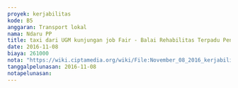 ```yaml
---
proyek: kerjabilitas
kode: B5
anggaran: Transport lokal
nama: Ndaru PP
title: taxi dari UGM kunjungan job Fair - Balai Rehabilitas Terpadu Penyandang Disabilitas Pundong Bantul - kembali ke kantor
date: 2016-11-08
biaya: 261000
nota: "https://wiki.ciptamedia.org/wiki/File:November_08_2016_kerjabilitas_B5_taxi_dari_UGM_ke_BRTPD_inok393.jpg"
tanggalpelunasan: 2016-11-08
notapelunasan:
---
```

